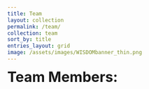 ```yaml
---
title: Team
layout: collection
permalink: /team/
collection: team
sort_by: title
entries_layout: grid
image: /assets/images/WISDOMbanner_thin.png
---
```


<font size=6><b>Team Members&#58;</b></font><p>
